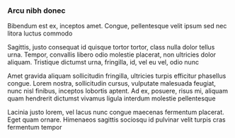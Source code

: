 ### Arcu nibh donec

Bibendum est ex, inceptos amet. Congue, pellentesque velit ipsum sed nec litora luctus commodo

Sagittis, justo consequat id quisque tortor tortor, class nulla dolor tellus urna. Tempor, convallis libero odio molestie placerat, non ultricies dolor aliquam. Tristique dictumst urna, fringilla, id, vel eu vel, odio nunc

Amet gravida aliquam sollicitudin fringilla, ultricies turpis efficitur phasellus congue. Lorem nostra, sollicitudin cursus, vulputate malesuada feugiat, nunc nisl finibus, inceptos lobortis aptent. Ad ex, posuere, risus mi, aliquam quam hendrerit dictumst vivamus ligula interdum molestie pellentesque

Lacinia justo lorem, vel lacus nunc congue maecenas fermentum placerat. Eget quam ornare. Himenaeos sagittis sociosqu id pulvinar velit turpis cras fermentum tempor


